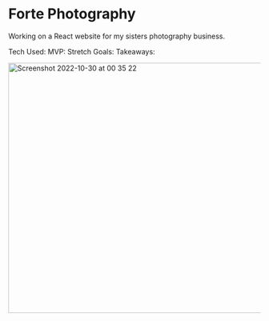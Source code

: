 # Forte Photography

Working on a React website for my sisters photography business.

Tech Used:
MVP:
Stretch Goals:
Takeaways:

<img width="1359" alt="Screenshot 2022-10-30 at 00 35 22" src="https://user-images.githubusercontent.com/79761202/198856299-ad16ff58-067e-4eea-b0bb-d29b5198c4d0.png" width="500px" height="500px">
